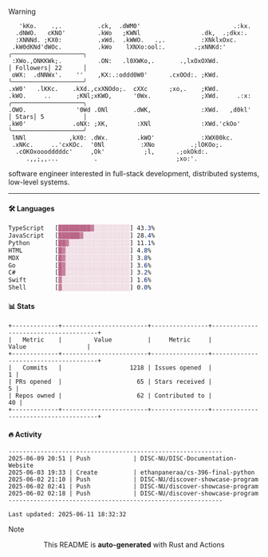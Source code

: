 > [!WARNING]
> ```>     .'.                         .lxx;                            ..    
>    'kKo.    .,.          .ck,  .dWM0'                          .:kx.   
>   .dNWO.   cKNO'         .kWo   ;KWNl                 .dk,  .;dkx:.    
>   :XNNNd. ;KX0:          .xWd.  .kWWO.   .,.          :XNklxOxc.       
>  .kW0dKNd'dWOc.          .kWo    lXNXo:ool:.        .;xNNKd:'          ╭────────────────────╮
>  :XWo.,ONKKWk;.          .ON:   .l0XWKo,.       .,lxOxOXWd.            │ Followers│ 22      │
>  oWX:  .dNNWx'.    ''    ,KX:.:oddd0W0'      .cxOOd:. ;KWd.            ╰────────────────────╯
> .xW0'   .lKKc.    .kXd.,cxXNOdo;.  cXXc      ;xo,.    ;KWd.            
> .kWO.     ..       ;KNl;xKWO,      '0Wx.              ;XWd.     .:x:   ╭────────────────────╮
> .OWO.              '0Wd .ONl       .dWK,              :XWd.   ,d0kl'   │ Stars│ 5           │
> .kW0'             .oNX: ;XK,        :XNl              :XWd.'ckOo'      ╰────────────────────╯
>  lNNl            ,kX0: .dWx.        .kWO'             :XWX00kc.        
>  .xNKc.     ..'cxKOc.  '0Nl          :XNo          .;lOKOo;.           
>   .cOKOxooodddddc'     ,Ok'           ;l,      .;okOkd:.               
>      .,,;,,...          .                      ;xo:'.                  
> ```
> <p>software engineer interested in full-stack development, distributed systems, low-level systems.</p>

---

#### 🛠️ Languages
```css
TypeScript   [█████████▓░░░░░░░░░░] 43.3%
JavaScript   [██████▓░░░░░░░░░░░░░] 28.4%
Python       [██▓░░░░░░░░░░░░░░░░░] 11.1%
HTML         [█▓░░░░░░░░░░░░░░░░░░] 4.8%
MDX          [█▓░░░░░░░░░░░░░░░░░░] 3.8%
Go           [█▓░░░░░░░░░░░░░░░░░░] 3.6%
C#           [█▓░░░░░░░░░░░░░░░░░░] 3.2%
Swift        [▓░░░░░░░░░░░░░░░░░░░] 1.6%
Shell        [▓░░░░░░░░░░░░░░░░░░░] 0.0%
```

#### 📊 Stats
```
+-------------+------------------------+----------------+--------------------------------------+
|   Metric    |         Value          |     Metric     |                Value                 |
+-------------+------------------------+----------------+--------------------------------------+
|   Commits   |                   1218 | Issues opened  |                                    1 |
| PRs opened  |                     65 | Stars received |                                    5 |
| Repos owned |                     62 | Contributed to |                                   40 |
+-------------+------------------------+----------------+--------------------------------------+
```

#### 🔥 Activity
```
------------------------------------------------------------
2025-06-09 20:51 | Push            | DISC-NU/DISC-Documentation-Website
2025-06-03 19:33 | Create          | ethanpaneraa/cs-396-final-python
2025-06-02 21:10 | Push            | DISC-NU/discover-showcase-program
2025-06-02 02:41 | Push            | DISC-NU/discover-showcase-program
2025-06-02 02:18 | Push            | DISC-NU/discover-showcase-program
------------------------------------------------------------

Last updated: 2025-06-11 18:32:32
```

> [!NOTE]
> <p align="center">This README is <b>auto-generated</b> with Rust and Actions</p>